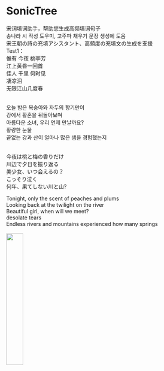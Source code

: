 # SonicTree
宋词填词助手，帮助您生成高频填词句子<br>
송나라 시 작성 도우미, 고주파 채우기 문장 생성에 도움<br>
宋王朝の詩の充填アシスタント、高頻度の充填文の生成を支援
<br>
Test1：<br>
惟有 今夜 桃李芳<br>
江上黄昏一回首<br>
佳人 千里 何时见<br>
凄凉泪<br>
无限江山几度春<br><br>

오늘 밤은 복숭아와 자두의 향기만이<br>
강에서 황혼을 뒤돌아보며<br>
아름다운 소녀, 우리 언제 만날까요?<br>
황량한 눈물<br>
끝없는 강과 산이 얼마나 많은 샘을 경험했는지<br><br>

今夜は桃と梅の香りだけ<br>
川辺で夕日を振り返る<br>
美少女、いつ会えるの？<br>
こっそり泣く<br>
何年、果てしない川と山?<br>

Tonight, only the scent of peaches and plums<br>
Looking back at the twilight on the river<br>
Beautiful girl, when will we meet?<br>
desolate tears<br>
Endless rivers and mountains experienced how many springs<br><br>
 <img src="https://github.com/Odasoken/SonicTree/blob/master/demo.png" width="30%" height="30%">
 
 <br>
